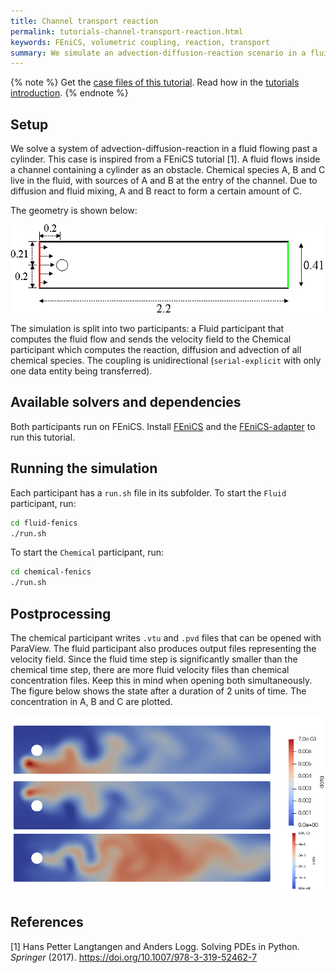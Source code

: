 ```yaml
---
title: Channel transport reaction
permalink: tutorials-channel-transport-reaction.html
keywords: FEniCS, volumetric coupling, reaction, transport
summary: We simulate an advection-diffusion-reaction scenario in a fluid in motion. One solver simulates the fluid flow and another handles the reactions.
---
```


{% note %}
Get the [case files of this tutorial](https://github.com/precice/tutorials/tree/master/channel-transport-reaction). Read how in the [tutorials introduction](https://www.precice.org/tutorials.html).
{% endnote %}

## Setup

We solve a system of advection-diffusion-reaction in a fluid flowing past a cylinder. This case is inspired from a FEniCS tutorial [1]. A fluid flows inside a channel containing a cylinder as an obstacle. Chemical species A, B and C live in the fluid, with sources of A and B at the entry of the channel. Due to diffusion and fluid mixing, A and B react to form a certain amount of C.

The geometry is shown below:

![Geometry](images/tutorials-channel-transport-reaction-geometry.png)

The simulation is split into two participants: a Fluid participant that computes the fluid flow and sends the velocity field to the Chemical participant which computes the reaction, diffusion and advection of all chemical species. The coupling is unidirectional (`serial-explicit` with only one data entity being transferred).

## Available solvers and dependencies

Both participants run on FEniCS. Install [FEniCS](https://fenicsproject.org/download/) and the [FEniCS-adapter](https://github.com/precice/fenics-adapter) to run this tutorial.

## Running the simulation

Each participant has a `run.sh` file in its subfolder.
To start the `Fluid` participant, run:

   ```bash
   cd fluid-fenics
   ./run.sh
   ```

To start the `Chemical` participant, run:

   ```bash
   cd chemical-fenics
   ./run.sh
   ```

## Postprocessing

The chemical participant writes `.vtu` and `.pvd` files that can be opened with ParaView. The fluid participant also produces output files representing the velocity field. Since the fluid time step is significantly smaller than the chemical time step, there are more fluid velocity files than chemical concentration files. Keep this in mind when opening both simultaneously.
The figure below shows the state after a duration of 2 units of time. The concentration in A, B and C are plotted.

![Results](images/tutorials-channel-transport-reaction-state-t40.png)

## References

<!-- markdownlint-configure-file {"MD034": false } -->
[1] Hans Petter Langtangen and Anders Logg. Solving PDEs in Python. _Springer_ (2017). https://doi.org/10.1007/978-3-319-52462-7
